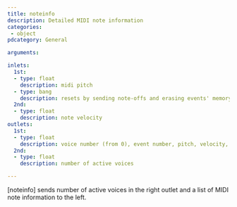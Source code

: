 ```yaml
---
title: noteinfo
description: Detailed MIDI note information
categories:
 - object
pdcategory: General

arguments:

inlets:
  1st:
  - type: float
    description: midi pitch
  - type: bang
    description: resets by sending note-offs and erasing events' memory
  2nd:
  - type: float
    description: note velocity
outlets:
  1st:
  - type: float
    description: voice number (from 0), event number, pitch, velocity, duration (delta time for note on and duration for note off)
  2nd:
  - type: float
    description: number of active voices

---
```


[noteinfo] sends number of active voices in the right outlet and a list of MIDI note information to the left.
